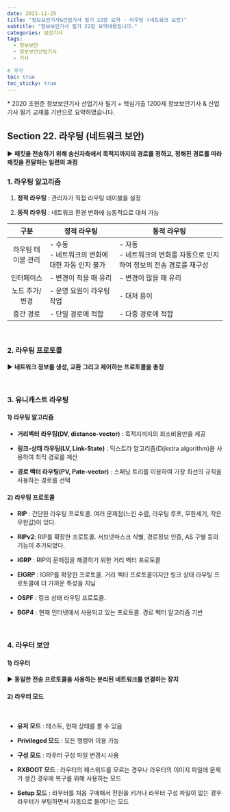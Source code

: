 ```yaml
---
date: 2021-11-25
title: "정보보안기사&산업기사 필기 22장 요약 - 라우팅 (네트워크 보안)"
subtitle: "정보보안기사 필기 22장 요약내용입니다."
categories: 보안기사
tags:
  - 정보보안
  - 정보보안산업기사
  - 기사

# 목차
toc: true  
toc_sticky: true 
---
```



\* 2020 조현준 정보보안기사 산업기사 필기 + 핵심기출 1200제 정보보안기사 & 산업기사 필기 교재를 기반으로 요약하였습니다.


## Section 22. 라우팅 (네트워크 보안)

▶ **패킷을 전송하기 위해 송신자측에서 목적지까지의 경로를 정하고, 정해진 경로를 따라 패킷을 전달하는 일련의 과정**

### 1. 라우팅 알고리즘

1) **정적 라우팅** : 관리자가 직접 라우팅 테이블을 설정

2) **동적 라우팅** : 네트워크 환경 변화에 능동적으로 대처 가능

|**구분**|**정적 라우팅**|**동적 라우팅**|
|:---:|---|---|
|라우팅 테이블 관리|- 수동<br>- 네트워크의 변화에 대한 자동 인지 불가|- 자동<br>- 네트워크의 변화를 자동으로 인지하여 정보의 전송 경로를 재구성|
|인터페이스|- 변경이 적을 때 유리|- 변경이 많을 때 유리|
|노드 추가/변경|- 운영 요원이 라우팅 작업|- 대처 용이|
|중간 경로|- 단일 경로에 적합|- 다중 경로에 적합|

<br>

### 2. 라우팅 프로토콜

▶ **네트워크 정보를 생성, 교환 그리고 제어하는 프로토콜을 총칭**

<br>

### 3. 유니캐스트 라우팅

#### 1) 라우팅 알고리즘

- **거리벡터 라우팅(DV, distance-vector)** : 목적지까지의 최소비용만을 제공

- **링크-상태 라우팅(LV, Link-State)** : 딕스트라 알고리즘(Dijkstra algorithm)을 사용하여 최적 경로를 계산

- **경로 벡터 라우팅(PV, Pate-vector)** : 스패닝 트리를 이용하여 가장 최선의 규칙을 사용하는 경로를 선택 
​

#### 2) 라우팅 프로토콜

- **RIP** : 간단한 라우팅 프로토콜. 여러 문제점(느린 수렴, 라우팅 루프, 무한세기, 작은 무한값)이 있다.

- **RIPv2**: RIP를 확장한 프로토콜. 서브넷마스크 식별, 경로정보 인증, AS 구별 등의 기능이 추가되었다.

- **IGRP** : RIP의 문제점을 해결하기 위한 거리 벡터 프로토콜

- **EIGRP** : IGRP를 확장한 프로토콜. 거리 벡터 프로토콜이지만 링크 상태 라우팅 프로토콜에 더 가까운 특성을 지님 

- **OSPF** : 링크 상태 라우팅 프로토콜.

- **BGP4** : 현재 인터넷에서 사용되고 있는 프로토콜. 경로 벡터 알고리즘 기반 

​<br>

### 4. 라우터 보안

#### 1) 라우터

▶ **동일한 전송 프로토콜을 사용하는 분리된 네트워크를 연결하는 장치**

#### 2) 라우터 모드
​
- **유저 모드** : 테스트, 현재 상태를 볼 수 있음

- **Privileged 모드** : 모든 명령어 이용 가능

- **구성 모드** : 라우터 구성 파일 변경시 사용

- **RXBOOT 모드** : 라우터의 패스워드를 모르는 경우나 라우터의 이미지 파일에 문제가 생긴 경우에 복구를 위해 사용하는 모드

- **Setup 모드** : 라우터를 처음 구매해서 전원을 키거나 라우터 구성 파일이 없는 경우 라우터가 부팅하면서 자동으로 들어가는 모드
